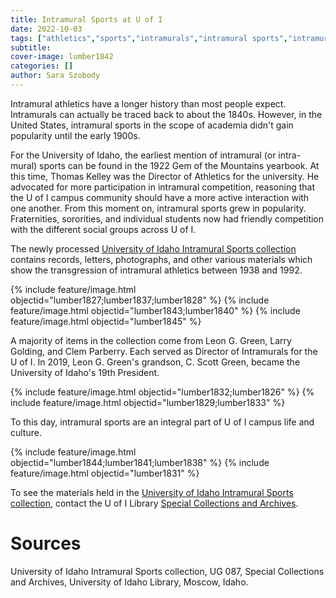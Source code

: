 ```yaml
---
title: Intramural Sports at U of I
date: 2022-10-03
tags: ["athletics","sports","intramurals","intramural sports","intramural athletics"]
subtitle: 
cover-image: lumber1842
categories: []
author: Sara Szobody
---
```


Intramural athletics have a longer history than most people expect. Intramurals can actually be traced back to about the 1840s. However, in the United States, intramural sports in the scope of academia didn't gain popularity until the early 1900s.

For the University of Idaho, the earliest mention of intramural (or intra-mural) sports can be found in the 1922 Gem of the Mountains yearbook. At this time, Thomas Kelley was the Director of Athletics for the university. He advocated for more participation in intramural competition, reasoning that the U of I campus community should have a more active interaction with one another. From this moment on, intramural sports grew in popularity. Fraternities, sororities, and individual students now had friendly competition with the different social groups across U of I. 

The newly processed [University of Idaho Intramural Sports collection](https://archiveswest.orbiscascade.org/ark:80444/xv497281) contains records, letters, photographs, and other various materials which show the transgression of intramural athletics between 1938 and 1992. 

{% include feature/image.html objectid="lumber1827;lumber1837;lumber1828" %}
{% include feature/image.html objectid="lumber1843;lumber1840" %}
{% include feature/image.html objectid="lumber1845" %}

A majority of items in the collection come from Leon G. Green, Larry Golding, and Clem Parberry. Each served as Director of Intramurals for the U of I. In 2019, Leon G. Green's grandson, C. Scott Green, became the University of Idaho's 19th President. 

{% include feature/image.html objectid="lumber1832;lumber1826" %}
{% include feature/image.html objectid="lumber1829;lumber1833" %}

To this day, intramural sports are an integral part of U of I campus life and culture.

{% include feature/image.html objectid="lumber1844;lumber1841;lumber1838" %}
{% include feature/image.html objectid="lumber1831" %}

To see the materials held in the [University of Idaho Intramural Sports collection](https://archiveswest.orbiscascade.org/ark:80444/xv497281), contact the U of I Library [Special Collections and Archives](https://www.lib.uidaho.edu/special-collections/).

# Sources

University of Idaho Intramural Sports collection, UG 087, Special Collections and Archives, University of Idaho Library, Moscow, Idaho.